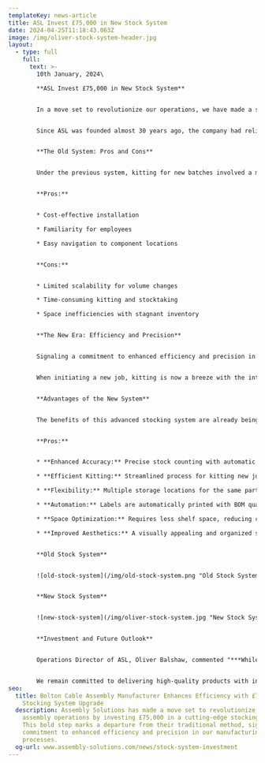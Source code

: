 ```yaml
---
templateKey: news-article
title: ASL Invest £75,000 in New Stock System
date: 2024-04-25T11:18:43.063Z
image: /img/oliver-stock-system-header.jpg
layout:
  - type: full
    full:
      text: >-
        10th January, 2024\

        **ASL Invest £75,000 in New Stock System**


        In a move set to revolutionize our operations, we have made a significant investment of £75,000 in a cutting-edge stocking system. This bold step marks a departure from our old fashioned labelled brown boxes, to a modern and more efficient electronic QR Code stocking system.


        Since ASL was founded almost 30 years ago, the company had relied on an older stocking system, where components were arranged on shelves according to part numbers. While this system had its merits, such as being cost-effective and relatively easy to navigate, it posed challenges in scalability and time efficiency.


        **The Old System: Pros and Cons**


        Under the previous system, kitting for new batches involved a manual process. Kitters would consult a Bill of Materials (BOM), locate the part number on the shelf, and manually record quantities on blank labels for operator identification during assembly setup. While this method was familiar and inexpensive to implement, it had notable drawbacks:


        **Pros:**


        * Cost-effective installation

        * Familiarity for employees

        * Easy navigation to component locations


        **Cons:**


        * Limited scalability for volume changes

        * Time-consuming kitting and stocktaking

        * Space inefficiencies with stagnant inventory


        **The New Era: Efficiency and Precision**


        Signaling a commitment to enhanced efficiency and precision in our manufacturing processes, the recent investment has ushered in a new era for ASL, where each component is now organised based on availability rather than part number sequence. This modernized approach streamlines the kitting process, improves accuracy and improves efficiency at every stage.


        When initiating a new job, kitting is now a breeze with the introduction of a BOM location report. This report pinpoints the exact storage location of each component. Kitters simply scan the QR code at each designated spot, automatically deducting the required quantity as per the BOM. A printed label, detailing the part number and quantity, is then generated and attached to the components, ready for assembly.


        **Advantages of the New System**


        The benefits of this advanced stocking system are already being felt throughout the organisation:


        **Pros:**


        * **Enhanced Accuracy:** Precise stock counting with automatic deductions.

        * **Efficient Kitting:** Streamlined process for kitting new jobs.

        * **Flexibility:** Multiple storage locations for the same part number.

        * **Automation:** Labels are automatically printed with BOM quantity and part number.

        * **Space Optimization:** Requires less shelf space, reducing clutter.

        * **Improved Aesthetics:** A visually appealing and organized system.


        **O﻿ld Stock System**


        ![old-stock-system](/img/old-stock-system.png "Old Stock System")


        **N﻿ew Stock System**


        ![new-stock-system](/img/oliver-stock-system.jpg "New Stock System")


        **Investment and Future Outlook**


        Operations Director of ASL, Oliver Balshaw, commented "***While the transition to this state-of-the-art system required a substantial investment, exceeding £75,000 for scanners and printers, this as a strategic move towards future-proofing our operations and as we strive to grow beyond £10million turnover.***"


        We remain committed to delivering high-quality products with increased efficiency, setting a new standard in [cable assembly manufacturing](https://www.assembly-solutions.com/cable-assembly).
seo:
  title: Bolton Cable Assembly Manufacturer Enhances Efficiency with £75,000
    Stocking System Upgrade
  description: Assembly Solutions has made a move set to revolutionize their cable
    assembly operations by investing £75,000 in a cutting-edge stocking system.
    This bold step marks a departure from their traditional method, signaling a
    commitment to enhanced efficiency and precision in our manufacturing
    processes.
  og-url: www.assembly-solutions.com/news/stock-system-investment
---
```

